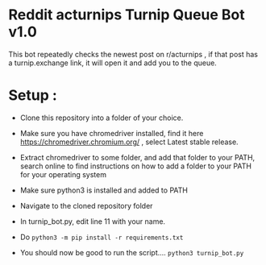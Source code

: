 # Reddit acturnips Turnip Queue Bot v1.0
This bot repeatedly checks the newest post on r/acturnips , if that post has a turnip.exchange link, it will open it and add you to the queue. 
# Setup :

- Clone this repository into a folder of your choice. 

- Make sure you have chromedriver installed, find it here https://chromedriver.chromium.org/ , select Latest stable release. 

- Extract chromedriver to some folder, and add that folder to your PATH, search online to find instructions on how to add a folder to your PATH for your operating system

- Make sure python3 is installed and added to PATH 

- Navigate to the cloned repository folder

- In turnip_bot.py, edit line 11 with your name.

- Do `python3 -m pip install -r requirements.txt`

- You should now be good to run the script.... `python3 turnip_bot.py`

